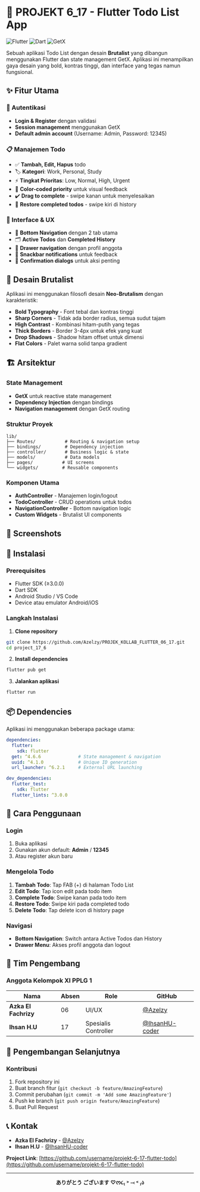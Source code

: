 # 📝 PROJEKT 6_17 - Flutter Todo List App

![Flutter](https://img.shields.io/badge/Flutter-02569B?style=for-the-badge&logo=flutter&logoColor=white)
![Dart](https://img.shields.io/badge/Dart-0175C2?style=for-the-badge&logo=dart&logoColor=white)
![GetX](https://img.shields.io/badge/GetX-9C27B0?style=for-the-badge&logo=flutter&logoColor=white)

Sebuah aplikasi Todo List dengan desain **Brutalist** yang dibangun menggunakan Flutter dan state management GetX. Aplikasi ini menampilkan gaya desain yang bold, kontras tinggi, dan interface yang tegas namun fungsional.

## ✨ Fitur Utama

### 🔐 Autentikasi
- **Login & Register** dengan validasi
- **Session management** menggunakan GetX
- **Default admin account** (Username: Admin, Password: 12345)

### 📋 Manajemen Todo
- ✅ **Tambah, Edit, Hapus** todo
- 🏷️ **Kategori**: Work, Personal, Study
- ⚡ **Tingkat Prioritas**: Low, Normal, High, Urgent
- 🎨 **Color-coded priority** untuk visual feedback
- ✔️ **Drag to complete** - swipe kanan untuk menyelesaikan
- 🔄 **Restore completed todos** - swipe kiri di history

### 🎯 Interface & UX
- 📱 **Bottom Navigation** dengan 2 tab utama
- 🗂️ **Active Todos** dan **Completed History**
- 🍔 **Drawer navigation** dengan profil anggota
- 🔔 **Snackbar notifications** untuk feedback
- 💬 **Confirmation dialogs** untuk aksi penting

## 🎨 Desain Brutalist

Aplikasi ini menggunakan filosofi desain **Neo-Brutalism** dengan karakteristik:

- **Bold Typography** - Font tebal dan kontras tinggi
- **Sharp Corners** - Tidak ada border radius, semua sudut tajam
- **High Contrast** - Kombinasi hitam-putih yang tegas
- **Thick Borders** - Border 3-4px untuk efek yang kuat
- **Drop Shadows** - Shadow hitam offset untuk dimensi
- **Flat Colors** - Palet warna solid tanpa gradient

## 🏗️ Arsitektur

### State Management
- **GetX** untuk reactive state management
- **Dependency Injection** dengan bindings
- **Navigation management** dengan GetX routing

### Struktur Proyek
```
lib/
├── Routes/           # Routing & navigation setup
├── bindings/         # Dependency injection
├── controller/       # Business logic & state
├── models/           # Data models
├── pages/           # UI screens
└── widgets/         # Reusable components
```

### Komponen Utama
- **AuthController** - Manajemen login/logout
- **TodoController** - CRUD operations untuk todos
- **NavigationController** - Bottom navigation logic
- **Custom Widgets** - Brutalist UI components

## 📱 Screenshots


## 🚀 Instalasi

### Prerequisites
- Flutter SDK (≥3.0.0)
- Dart SDK
- Android Studio / VS Code
- Device atau emulator Android/iOS

### Langkah Instalasi

1. **Clone repository**
```bash
git clone https://github.com/Azelzy/PROJEK_KOLLAB_FLUTTER_06_17.git
cd project_17_6
```

2. **Install dependencies**
```bash
flutter pub get
```

3. **Jalankan aplikasi**
```bash
flutter run
```

## 📦 Dependencies

Aplikasi ini menggunakan beberapa package utama:

```yaml
dependencies:
  flutter:
    sdk: flutter
  get: ^4.6.6              # State management & navigation
  uuid: ^4.1.0             # Unique ID generation
  url_launcher: ^6.2.1     # External URL launching

dev_dependencies:
  flutter_test:
    sdk: flutter
  flutter_lints: ^3.0.0
```

## 🎯 Cara Penggunaan

### Login
1. Buka aplikasi
2. Gunakan akun default: **Admin** / **12345**
3. Atau register akun baru

### Mengelola Todo
1. **Tambah Todo**: Tap FAB (+) di halaman Todo List
2. **Edit Todo**: Tap icon edit pada todo item
3. **Complete Todo**: Swipe kanan pada todo item
4. **Restore Todo**: Swipe kiri pada completed todo
5. **Delete Todo**: Tap delete icon di history page

### Navigasi
- **Bottom Navigation**: Switch antara Active Todos dan History
- **Drawer Menu**: Akses profil anggota dan logout

## 👥 Tim Pengembang

### Anggota Kelompok XI PPLG 1

| Nama | Absen | Role | GitHub |
|------|-------|------|---------|
| **Azka El Fachrizy** | 06 | UI/UX | [@Azelzy](https://github.com/Azelzy) |
| **Ihsan H.U** | 17 | Spesialis Controller | [@IhsanHU-coder](https://github.com/IhsanHU-coder) |

## 🔮 Pengembangan Selanjutnya

### Kontribusi
1. Fork repository ini
2. Buat branch fitur (`git checkout -b feature/AmazingFeature`)
3. Commit perubahan (`git commit -m 'Add some AmazingFeature'`)
4. Push ke branch (`git push origin feature/AmazingFeature`)
5. Buat Pull Request

## 📞 Kontak

- **Azka El Fachrizy** - [@Azelzy](https://github.com/Azelzy)
- **Ihsan H.U** - [@IhsanHU-coder](https://github.com/IhsanHU-coder)

**Project Link**: [https://github.com/username/projekt-6-17-flutter-todo](https://github.com/username/projekt-6-17-flutter-todo)

---

<div align="center">
<strong> ありがとう ございます ♡ᰔ૮₍ ˃ ⤙ ˂ ₎ა </strong>
</div>
